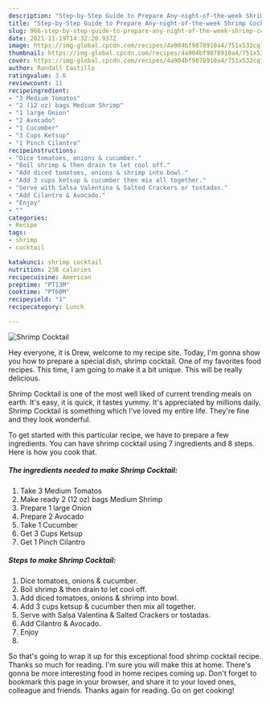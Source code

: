 ```yaml
---
description: "Step-by-Step Guide to Prepare Any-night-of-the-week Shrimp Cocktail"
title: "Step-by-Step Guide to Prepare Any-night-of-the-week Shrimp Cocktail"
slug: 966-step-by-step-guide-to-prepare-any-night-of-the-week-shrimp-cocktail
date: 2021-11-19T14:32:20.937Z
image: https://img-global.cpcdn.com/recipes/4a904bf9078910a4/751x532cq70/shrimp-cocktail-recipe-main-photo.jpg
thumbnail: https://img-global.cpcdn.com/recipes/4a904bf9078910a4/751x532cq70/shrimp-cocktail-recipe-main-photo.jpg
cover: https://img-global.cpcdn.com/recipes/4a904bf9078910a4/751x532cq70/shrimp-cocktail-recipe-main-photo.jpg
author: Randall Castillo
ratingvalue: 3.6
reviewcount: 11
recipeingredient:
- "3 Medium Tomatos"
- "2 (12 oz) bags Medium Shrimp"
- "1 large Onion"
- "2 Avocado"
- "1 Cucumber"
- "3 Cups Ketsup"
- "1 Pinch Cilantro"
recipeinstructions:
- "Dice tomatoes, onions & cucumber."
- "Boil shrimp & then drain to let cool off."
- "Add diced tomatoes, onions & shrimp into bowl."
- "Add 3 cups ketsup & cucumber then mix all together."
- "Serve with Salsa Valentina & Salted Crackers or tostadas."
- "Add Cilantro & Avocado."
- "Enjoy"
- ""
categories:
- Recipe
tags:
- shrimp
- cocktail

katakunci: shrimp cocktail 
nutrition: 238 calories
recipecuisine: American
preptime: "PT13M"
cooktime: "PT60M"
recipeyield: "1"
recipecategory: Lunch

---
```



![Shrimp Cocktail](https://img-global.cpcdn.com/recipes/4a904bf9078910a4/751x532cq70/shrimp-cocktail-recipe-main-photo.jpg)

Hey everyone, it is Drew, welcome to my recipe site. Today, I'm gonna show you how to prepare a special dish, shrimp cocktail. One of my favorites food recipes. This time, I am going to make it a bit unique. This will be really delicious.

Shrimp Cocktail is one of the most well liked of current trending meals on earth. It's easy, it is quick, it tastes yummy. It's appreciated by millions daily. Shrimp Cocktail is something which I've loved my entire life. They're fine and they look wonderful.




To get started with this particular recipe, we have to prepare a few ingredients. You can have shrimp cocktail using 7 ingredients and 8 steps. Here is how you cook that.

<!--inarticleads1-->

##### The ingredients needed to make Shrimp Cocktail:

1. Take 3 Medium Tomatos
1. Make ready 2 (12 oz) bags Medium Shrimp
1. Prepare 1 large Onion
1. Prepare 2 Avocado
1. Take 1 Cucumber
1. Get 3 Cups Ketsup
1. Get 1 Pinch Cilantro




<!--inarticleads2-->

##### Steps to make Shrimp Cocktail:

1. Dice tomatoes, onions & cucumber.
1. Boil shrimp & then drain to let cool off.
1. Add diced tomatoes, onions & shrimp into bowl.
1. Add 3 cups ketsup & cucumber then mix all together.
1. Serve with Salsa Valentina & Salted Crackers or tostadas.
1. Add Cilantro & Avocado.
1. Enjoy
1. 




So that's going to wrap it up for this exceptional food shrimp cocktail recipe. Thanks so much for reading. I'm sure you will make this at home. There's gonna be more interesting food in home recipes coming up. Don't forget to bookmark this page in your browser, and share it to your loved ones, colleague and friends. Thanks again for reading. Go on get cooking!
